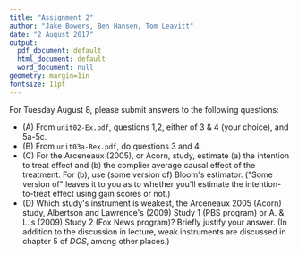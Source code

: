 ```yaml
---
title: "Assignment 2"
author: "Jake Bowers, Ben Hansen, Tom Leavitt"
date: "2 August 2017"
output:
  pdf_document: default
  html_document: default
  word_document: null
geometry: margin=1in
fontsize: 11pt
---
```


<!-- This marks a comment block.
run this file with pandoc -s -S assignment2.md --to latex --from markdown --output assignment2.tex --natbib ; latexmk -pdflatex='xelatex --shell-escape' -pdf assignment2.tex -->

For Tuesday August 8, please submit answers to the following questions:

- (A) From `unit02-Ex.pdf`, questions 1,2, either of 3 & 4 (your choice), and 5a-5c.
- (B) From `unit03a-Rex.pdf`, do questions 3 and 4.
- (C) For the Arceneaux (2005), or Acorn, study, estimate (a) the intention to treat effect and (b) the complier average causal effect of the treatment.  For (b),  use (some version of) Bloom's estimator.  ("Some version of" leaves it to you as to whether you'll estimate the intention-to-treat effect using gain scores or not.)  
- (D) Which study's instrument is weakest, the Arceneaux 2005 (Acorn) study, Albertson and Lawrence's (2009) Study 1 (PBS program) or A. & L.'s (2009) Study 2 (Fox News program)? Briefly justify your answer. (In addition to the discussion in lecture, weak instruments are discussed in chapter 5 of _DOS_, among other places.) 

